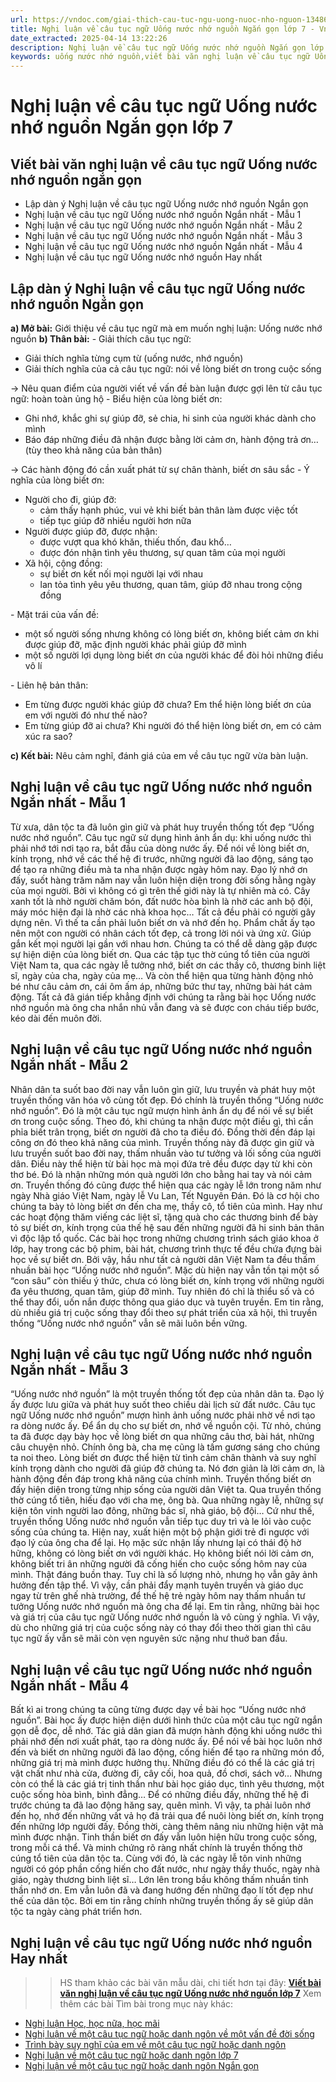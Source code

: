 ```yaml
---
url: https://vndoc.com/giai-thich-cau-tuc-ngu-uong-nuoc-nho-nguon-134865
title: Nghị luận về câu tục ngữ Uống nước nhớ nguồn Ngắn gọn lớp 7 - VnDoc.com
date_extracted: 2025-04-14 13:22:26
description: Nghị luận về câu tục ngữ Uống nước nhớ nguồn Ngắn gọn lớp 7 bao gồm dàn ý và các bài văn mẫu ngắn gọn cho các em tham khảo, hiểu hơn về câu tục ngữ này đồng thời nắm được những ý chính và  lĩ lẽ cần thiết để xây dựng bài viết hoàn chỉnh, từ đó học tốt môn Văn 7 hơn.
keywords: uống nước nhớ nguồn,viết bài văn nghị luận về câu tục ngữ Uống nước nhớ nguồn,nghị luận về câu tục ngữ Uống nước nhớ nguồn,nghị luận uống nước nhớ nguồn,chứng minh uống nước nhớ nguồn,chứng minh câu tục ngữ uống nước nhớ nguồn,chứng minh tính đúng đắn của câu tục ngữ uống nước nhớ nguồn,hãy chứng minh uống nước nhớ nguồn,hãy chứng minh câu tục ngữ uống nước nhớ nguồn,chứng minh tục ngữ uống nước nhớ nguồn,cm uống nước nhớ nguồn,cm câu tục ngữ uống nước nhớ nguồn
---
```


# Nghị luận về câu tục ngữ Uống nước nhớ nguồn Ngắn gọn lớp 7
## **Viết bài văn nghị luận về câu tục ngữ Uống nước nhớ nguồn ngắn gọn**
  * Lập dàn ý Nghị luận về câu tục ngữ Uống nước nhớ nguồn Ngắn gọn
  * Nghị luận về câu tục ngữ Uống nước nhớ nguồn Ngắn nhất - Mẫu 1
  * Nghị luận về câu tục ngữ Uống nước nhớ nguồn Ngắn nhất - Mẫu 2
  * Nghị luận về câu tục ngữ Uống nước nhớ nguồn Ngắn nhất - Mẫu 3
  * Nghị luận về câu tục ngữ Uống nước nhớ nguồn Ngắn nhất - Mẫu 4
  * Nghị luận về câu tục ngữ Uống nước nhớ nguồn Hay nhất

## **Lập dàn ý Nghị luận về câu tục ngữ Uống nước nhớ nguồn Ngắn gọn**
**a\) Mở bài:** Giới thiệu về câu tục ngữ mà em muốn nghị luận: Uống nước nhớ nguồn
**b\) Thân bài:**
\- Giải thích câu tục ngữ:
  * Giải thích nghĩa từng cụm từ \(uống nước, nhớ nguồn\)
  * Giải thích nghĩa của cả câu tục ngữ: nói về lòng biết ơn trong cuộc sống

→ Nêu quan điểm của người viết về vấn đề bàn luận được gợi lên từ câu tục ngữ: hoàn toàn ủng hộ
\- Biểu hiện của lòng biết ơn:
  * Ghi nhớ, khắc ghi sự giúp đỡ, sẻ chia, hi sinh của người khác dành cho mình
  * Báo đáp những điều đã nhận được bằng lời cảm ơn, hành động trả ơn… \(tùy theo khả năng của bản thân\)

→ Các hành động đó cần xuất phát từ sự chân thành, biết ơn sâu sắc
\- Ý nghĩa của lòng biết ơn:
  * Người cho đi, giúp đỡ:
    * cảm thấy hạnh phúc, vui vẻ khi biết bản thân làm được việc tốt
    * tiếp tục giúp đỡ nhiều người hơn nữa
  * Người được giúp đỡ, được nhận:
    * được vượt qua khó khăn, thiếu thốn, đau khổ…
    * được đón nhận tình yêu thương, sự quan tâm của mọi người
  * Xã hội, cộng đồng:
    * sự biết ơn kết nối mọi người lại với nhau
    * lan tỏa tình yêu yêu thương, quan tâm, giúp đỡ nhau trong cộng đồng

\- Mặt trái của vấn đề:
  * một số người sống nhưng không có lòng biết ơn, không biết cảm ơn khi được giúp đỡ, mặc định người khác phải giúp đỡ mình
  * một số người lợi dụng lòng biết ơn của người khác để đòi hỏi những điều vô lí

\- Liên hệ bản thân:
  * Em từng được người khác giúp đỡ chưa? Em thể hiện lòng biết ơn của em với người đó như thế nào?
  * Em từng giúp đỡ ai chưa? Khi người đó thể hiện lòng biết ơn, em có cảm xúc ra sao?

**c\) Kết bài:** Nêu cảm nghĩ, đánh giá của em về câu tục ngữ vừa bàn luận.
## **Nghị luận về câu tục ngữ Uống nước nhớ nguồn Ngắn nhất - Mẫu 1**
Từ xưa, dân tộc ta đã luôn gìn giữ và phát huy truyền thống tốt đẹp “Uống nước nhớ nguồn”.
Câu tục ngữ sử dụng hình ảnh ẩn dụ: khi uống nước thì phải nhớ tới nơi tạo ra, bắt đầu của dòng nước ấy. Để nói về lòng biết ơn, kính trọng, nhớ về các thế hệ đi trước, những người đã lao động, sáng tạo để tạo ra những điều mà ta nha nhận được ngày hôm nay.
Đạo lý nhớ ơn đấy, suốt hàng trăm năm nay vẫn luôn hiện diện trong đời sống hằng ngày của mọi người. Bởi vì không có gì trên thế giới này là tự nhiên mà có. Cây xanh tốt là nhờ người chăm bón, đất nước hòa bình là nhờ các anh bộ đội, máy móc hiện đại là nhờ các nhà khoa học… Tất cả đều phải có người gây dựng nên. Vì thế ta cần phải luôn biết ơn và nhớ đến họ. Phẩm chất ấy tạo nên một con người có nhân cách tốt đẹp, cả trong lời nói và ứng xử. Giúp gắn kết mọi người lại gần với nhau hơn.
Chúng ta có thể dễ dàng gặp được sự hiện diện của lòng biết ơn. Qua các tập tục thờ cúng tổ tiên của người Việt Nam ta, qua các ngày lễ tưởng nhớ, biết ơn các thầy cô, thương binh liệt sĩ, ngày của cha, ngày của mẹ… Và còn thể hiện qua từng hành động nhỏ bé như câu cảm ơn, cái ôm ấm áp, những bức thư tay, những bài hát cảm động.
Tất cả đã gián tiếp khẳng định với chúng ta rằng bài học Uống nước nhớ nguồn mà ông cha nhắn nhủ vẫn đang và sẽ được con cháu tiếp bước, kéo dài đến muôn đời.
## **Nghị luận về câu tục ngữ Uống nước nhớ nguồn Ngắn nhất - Mẫu 2**
Nhân dân ta suốt bao đời nay vẫn luôn gìn giữ, lưu truyền và phát huy một truyền thống văn hóa vô cùng tốt đẹp. Đó chính là truyền thống “Uống nước nhớ nguồn”.
Đó là một câu tục ngữ mượn hình ảnh ẩn dụ để nói về sự biết ơn trong cuộc sống. Theo đó, khi chúng ta nhận được một điều gì, thì cần phỉa biết trân trọng, biết ơn người đã cho ta điều đó. Đồng thời đền đáp lại công ơn đó theo khả năng của mình. Truyền thống này đã được gìn giữ và lưu truyền suốt bao đời nay, thấm nhuần vào tư tưởng và lối sống của người dân. Điều này thể hiện từ bài học mà mọi đứa trẻ đều được dạy từ khi còn thơ bé. Đó là nhận những món quà người lớn cho bằng hai tay và nói cảm ơn. Truyền thống đó cũng được thể hiện qua các ngày lễ lớn trong năm như ngày Nhà giáo Việt Nam, ngày lễ Vu Lan, Tết Nguyên Đán. Đó là cơ hội cho chúng ta bày tỏ lòng biết ơn đến cha mẹ, thầy cô, tổ tiên của mình. Hay như các hoạt động thăm viếng các liệt sĩ, tặng quà cho các thương binh để bày tỏ sự biết ơn, kính trọng của thế hệ sau đến những người đã hi sinh bản thân vì độc lập tổ quốc. Các bài học trong những chương trình sách giáo khoa ở lớp, hay trong các bộ phim, bài hát, chương trình thực tế đều chứa đựng bài học về sự biết ơn. Bởi vậy, hầu như tất cả người dân Việt Nam ta đều thấm nhuần bài học “Uống nước nhớ nguồn”. Mặc dù hiện nay vẫn tồn tại một số “con sâu” còn thiếu ý thức, chưa có lòng biết ơn, kính trọng với những người đa yêu thương, quan tâm, giúp đỡ mình. Tuy nhiên đó chỉ là thiểu số và có thể thay đổi, uốn nắn được thông qua giáo dục và tuyên truyền.
Em tin rằng, dù nhiều giá trị cuộc sống thay đổi theo sự phát triển của xã hội, thì truyền thống “Uống nước nhớ nguồn” vẫn sẽ mãi luôn bền vững.
## **Nghị luận về câu tục ngữ Uống nước nhớ nguồn Ngắn nhất - Mẫu 3**
“Uống nước nhớ nguồn” là một truyền thống tốt đẹp của nhân dân ta. Đạo lý ấy được lưu giữa và phát huy suốt theo chiều dài lịch sử đất nước.
Câu tục ngữ Uống nước nhớ nguồn” mượn hình ảnh uống nước phải nhờ về nơi tạo ra dòng nước ấy. Để ẩn dụ cho sự biết ơn, nhớ về nguồn cội. Từ nhỏ, chúng ta đã được dạy bày học về lòng biết ơn qua những câu thơ, bài hát, những câu chuyện nhỏ. Chính ông bà, cha mẹ cũng là tấm gương sáng cho chúng ta noi theo. Lòng biết ơn được thể hiện từ tình cảm chân thành và suy nghĩ kính trọng dành cho người đã giúp đỡ chúng ta. Nó đơn giản là lời cảm ơn, là hành động đền đáp trong khả năng của chính mình. Truyền thống biết ơn đấy hiện diện trong từng nhịp sống của người dân Việt ta. Qua truyền thống thờ cúng tổ tiên, hiếu đạo với cha mẹ, ông bà. Qua những ngày lễ, những sự kiện tôn vinh người lao đông, những bác sĩ, nhà giáo, bộ đội… Cứ như thế, truyền thống Uống nước nhớ nguồn vẫn tiếp tục duy trì và le lỏi vào cuộc sống của chúng ta. Hiện nay, xuất hiện một bộ phận giới trẻ đi ngược với đạo lý của ông cha để lại. Họ mặc sức nhận lấy nhưng lại có thái độ hờ hững, không có lòng biết ơn với người khác. Họ không biết nói lời cảm ơn, không biết tri ân những người đã cống hiến cho cuộc sống hôm nay của mình. Thật đáng buồn thay. Tuy chỉ là số lượng nhỏ, nhưng họ vẫn gây ảnh hưởng đến tập thể. Vì vậy, cần phải đẩy mạnh tuyên truyền và giáo dục ngay từ trên ghế nhà trường, để thế hệ trẻ ngày hôm nay thấm nhuần tư tưởng Uống nước nhớ nguồn mà ông cha để lại.
Em tin rằng, những bài học và giá trị của câu tục ngữ Uống nước nhớ nguồn là vô cùng ý nghĩa. Vì vậy, dù cho những giá trị của cuộc sống này có thay đổi theo thời gian thì câu tục ngữ ấy vẫn sẽ mãi còn vẹn nguyên sức nặng như thuở ban đầu.
## **Nghị luận về câu tục ngữ Uống nước nhớ nguồn Ngắn nhất - Mẫu 4**
Bất kì ai trong chúng ta cũng từng được dạy về bài học “Uống nước nhớ nguồn”.
Bài học ấy được hiện diện dưới hình thức của một câu tục ngữ ngắn gọn dễ đọc, dễ nhớ. Tác giả dân gian đã mượn hành động khi uống nước thì phải nhớ đến nơi xuất phát, tạo ra dòng nước ấy. Để nói về bài học luôn nhớ đến và biết ơn những người đã lao động, cống hiến để tạo ra những món đồ, những giá trị mà mình được hưởng thụ. Những điều đó có thể là các giá trị vật chất như nhà cửa, đường đi, cây cối, hoa quả, đồ chơi, sách vở… Nhưng còn có thể là các giá trị tinh thần như bài học giáo dục, tình yêu thương, một cuộc sống hòa bình, bình đẳng… Để có những điều đấy, những thế hệ đi trước chúng ta đã lao động hăng say, quên mình. Vì vậy, ta phải luôn nhớ đến họ, nhớ đến những vất vả họ đã trải qua để nuôi lòng biết ơn, kính trọng đến những lớp người đấy. Đồng thời, càng thêm nâng niu những hiện vật mà mình được nhận. Tinh thần biết ơn đấy vẫn luôn hiện hữu trong cuộc sống, trong mỗi cá thể. Và minh chứng rõ ràng nhất chính là truyền thống thờ cúng tổ tiên của dân tộc ta. Cùng với đó, là các ngày lễ tôn vinh những người có góp phần cống hiến cho đất nước, như ngày thầy thuốc, ngày nhà giáo, ngày thương binh liệt sĩ…
Lớn lên trong bầu không thấm nhuần tinh thần nhớ ơn. Em vẫn luôn đã và đang hướng đến những đạo lí tốt đẹp như thế của dân tộc. Bởi em tin rằng chính những truyền thống ấy sẽ giúp dân tộc ta ngày càng phát triển hơn.
## **Nghị luận về câu tục ngữ Uống nước nhớ nguồn Hay nhất**
>> HS tham khảo các bài văn mẫu dài, chi tiết hơn tại đây: [**Viết bài văn nghị luận về câu tục ngữ Uống nước nhớ nguồn lớp 7**](<https://vndoc.com/van-mau-lop-7-chung-minh-cau-tuc-ngu-uong-nuoc-nho-nguon-120866>)
Xem thêm các bài Tìm bài trong mục này khác:
  * [Nghị luận Học, học nữa, học mãi](</giai-thich-cau-noi-hoc-hoc-nua-hoc-mai-cua-le-nin-134908>)
  * [Nghị luận về một câu tục ngữ hoặc danh ngôn về một vấn đề đời sống](</trinh-bay-suy-nghi-cua-em-ve-mot-cau-tuc-ngu-hoac-danh-ngon-ve-mot-van-de-doi-song-289059>)
  * [Trình bày suy nghĩ của em về một câu tục ngữ hoặc danh ngôn](</viet-bai-van-nghi-luan-khoang-400-chu-trinh-bay-suy-nghi-cua-em-ve-mot-cau-tuc-ngu-hoac-danh-ngon-ve-mot-van-de-doi-song-289057>)
  * [Nghị luận về một câu tục ngữ hoặc danh ngôn lớp 7](</nghi-luan-ve-mot-cau-tuc-ngu-hoac-danh-ngon-ve-mot-van-de-doi-song-289060>)
  * [Nghị luận về một câu tục ngữ hoặc danh ngôn Ngắn gọn](</trinh-bay-suy-nghi-cua-em-ve-mot-cau-tuc-ngu-hoac-danh-ngon-ngan-gon-289058>)

